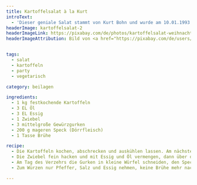 ```yaml
---
title: Kartoffelsalat à la Kurt
introText:
  - 'Dieser geniale Salat stammt von Kurt Bohn und wurde am 10.01.1993 in die Newsgroup "zer.t-netz.essen" gepostet. Da ich weder einen Zugang zu dieser Gruppe habe noch den Eindruck habe, daß die E-Mail-Adresse von Kurt gleich geblieben ist, danke ich in die Anonymität hinein. '
headerImage: kartoffelsalat-2
headerImageLink: https://pixabay.com/de/photos/kartoffelsalat-weihnachtsessen-580852/
headerImageAttribution: Bild von <a href="https://pixabay.com/de/users/counselling-440107/?utm_source=link-attribution&amp;utm_medium=referral&amp;utm_campaign=image&amp;utm_content=580852">Ulrike Mai</a> auf <a href="https://pixabay.com/de/?utm_source=link-attribution&amp;utm_medium=referral&amp;utm_campaign=image&amp;utm_content=580852">Pixabay</a>


tags:
  - salat
  - kartoffeln
  - party
  - vegetarisch

category: beilagen

ingredients:
  - 1 kg festkochende Kartoffeln
  - 3 EL Öl
  - 3 EL Essig
  - 1 Zwiebel
  - 3 mittelgroße Gewürzgurken
  - 200 g mageren Speck (Dörrfleisch)
  - 1 Tasse Brühe

recipe:
  - Die Kartoffeln kochen, abschrecken und auskühlen lassen. Am nächsten Tag die ausgekühlten Kartoffeln schälen und in Scheiben schneiden. Die Kartoffeln lagenweise stark mit Salz und Pfeffer würzen.
  - Die Zwiebel fein hacken und mit Essig und Öl vermengen, dann über die Kartoffeln geben und die Nacht über ziehen lassen.
  - Am Tag des Verzehrs die Gurken in kleine Würfel schneiden, den Speck würfeln und kross anbraten. Beides mit der heißen Brühe über die Kartoffeln geben und ziehen lassen.
  - Zum Würzen nur Pfeffer, Salz und Essig nehmen, keine Brühe mehr nachfüllen.

---
```

